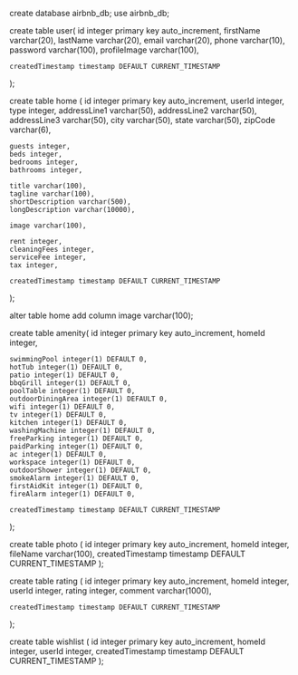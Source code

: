 create database airbnb_db;
use airbnb_db;

create table user(
id integer primary key auto_increment,
firstName varchar(20),
lastName varchar(20),
email varchar(20),
phone varchar(10),
password varchar(100),
profileImage varchar(100),

    createdTimestamp timestamp DEFAULT CURRENT_TIMESTAMP

);

create table home (
id integer primary key auto_increment,
userId integer,
type integer,
addressLine1 varchar(50),
addressLine2 varchar(50),
addressLine3 varchar(50),
city varchar(50),
state varchar(50),
zipCode varchar(6),

    guests integer,
    beds integer,
    bedrooms integer,
    bathrooms integer,

    title varchar(100),
    tagline varchar(100),
    shortDescription varchar(500),
    longDescription varchar(10000),

    image varchar(100),

    rent integer,
    cleaningFees integer,
    serviceFee integer,
    tax integer,

    createdTimestamp timestamp DEFAULT CURRENT_TIMESTAMP

);

alter table home add column image varchar(100);

create table amenity(
id integer primary key auto_increment,
homeId integer,

    swimmingPool integer(1) DEFAULT 0,
    hotTub integer(1) DEFAULT 0,
    patio integer(1) DEFAULT 0,
    bbqGrill integer(1) DEFAULT 0,
    poolTable integer(1) DEFAULT 0,
    outdoorDiningArea integer(1) DEFAULT 0,
    wifi integer(1) DEFAULT 0,
    tv integer(1) DEFAULT 0,
    kitchen integer(1) DEFAULT 0,
    washingMachine integer(1) DEFAULT 0,
    freeParking integer(1) DEFAULT 0,
    paidParking integer(1) DEFAULT 0,
    ac integer(1) DEFAULT 0,
    workspace integer(1) DEFAULT 0,
    outdoorShower integer(1) DEFAULT 0,
    smokeAlarm integer(1) DEFAULT 0,
    firstAidKit integer(1) DEFAULT 0,
    fireAlarm integer(1) DEFAULT 0,

    createdTimestamp timestamp DEFAULT CURRENT_TIMESTAMP

);

create table photo (
id integer primary key auto_increment,
homeId integer,
fileName varchar(100),
createdTimestamp timestamp DEFAULT CURRENT_TIMESTAMP
);

create table rating (
id integer primary key auto_increment,
homeId integer,
userId integer,
rating integer,
comment varchar(1000),

    createdTimestamp timestamp DEFAULT CURRENT_TIMESTAMP

);

create table wishlist (
id integer primary key auto_increment,
homeId integer,
userId integer,
createdTimestamp timestamp DEFAULT CURRENT_TIMESTAMP
);
